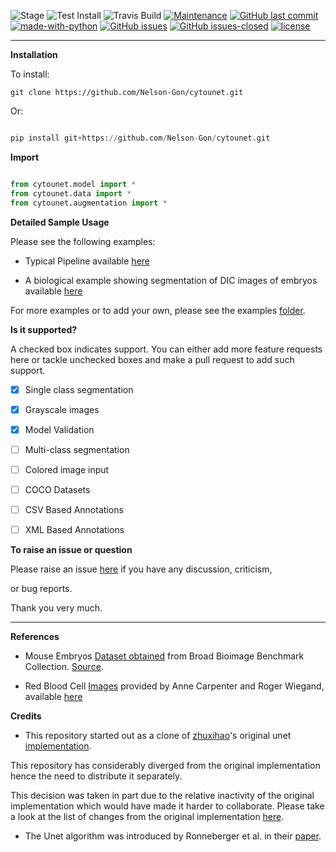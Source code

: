![Stage](https://www.repostatus.org/badges/latest/wip.svg) 
![Test Install](https://github.com/Nelson-Gon/cytounet/workflows/Test%20Install/badge.svg)
![Travis Build](https://travis-ci.com/Nelson-Gon/cytounet.svg?branch=master)
[![Maintenance](https://img.shields.io/badge/Maintained%3F-yes-green.svg)](https://GitHub.com/Nelson-Gon/cytounet/graphs/commit-activity)
[![GitHub last commit](https://img.shields.io/github/last-commit/Nelson-Gon/cytounet.svg)](https://github.com/Nelson-Gon/cytounet/commits/master)
[![made-with-python](https://img.shields.io/badge/Made%20with-Python-1f425f.svg)](https://www.python.org/)
[![GitHub issues](https://img.shields.io/github/issues/Nelson-Gon/cytounet.svg)](https://GitHub.com/Nelson-Gon/cytounet/issues/)
[![GitHub issues-closed](https://img.shields.io/github/issues-closed/Nelson-Gon/cytounet.svg)](https://GitHub.com/Nelson-Gon/cytounet/issues?q=is%3Aissue+is%3Aclosed)
[![license](https://img.shields.io/badge/license-MIT-blue.svg)](https://github.com/Nelson-Gon/cytounet/blob/master/LICENSE)

---


**Installation**


To install:

```
git clone https://github.com/Nelson-Gon/cytounet.git

```

Or:

```python

pip install git+https://github.com/Nelson-Gon/cytounet.git

```

**Import**

```python

from cytounet.model import *
from cytounet.data import *
from cytounet.augmentation import *

```

**Detailed Sample Usage**

Please see the following examples:

* Typical Pipeline available [here](https://github.com/Nelson-Gon/cytounet/blob/master/examples/example_usage.ipynb)

* A biological example showing segmentation of DIC images of embryos available [here](https://github.com/Nelson-Gon/cytounet/blob/master/examples/embryos.ipynb)


For more examples or to add your own, please see the 
examples [folder](https://github.com/Nelson-Gon/cytounet/blob/master/examples).

**Is it supported?**

A checked box indicates support. You can either add more feature requests here or tackle unchecked boxes and make
a pull request to add such support. 

- [x] Single class segmentation

- [x] Grayscale images

- [x] Model Validation

- [ ] Multi-class segmentation

- [ ]  Colored image input

- [ ] COCO Datasets 

- [ ] CSV Based Annotations

- [ ] XML Based Annotations 


**To raise an issue or question**

Please raise an issue [here](https://github.com/Nelson-Gon/cytounet/issues) if you have any discussion, criticism,

or bug reports. 

Thank you very much. 

---

**References**

* Mouse Embryos [Dataset obtained](https://github.com/Nelson-Gon/cytounet/tree/master/examples/BBBC003_v1) from Broad Bioimage Benchmark Collection.
[Source](https://data.broadinstitute.org/bbbc/BBBC003/).

* Red Blood Cell [Images](https://github.com/Nelson-Gon/cytounet/tree/master/examples/BBBC009_v1) provided by Anne 
Carpenter and Roger Wiegand, available [here](https://data.broadinstitute.org/bbbc/BBBC009/)

**Credits**

* This repository started out as a clone of [zhuxihao](https://github.com/zhixuhao)'s  original 
unet [implementation](https://github.com/zhixuhao/unet/).

This repository has considerably diverged from the original implementation hence the need
to distribute it separately. 

This decision was taken in part due to the relative inactivity of the original implementation which would have made
it harder to collaborate. Please take a look at the list of changes from the original implementation
[here](https://github.com/Nelson-Gon/cytounet/blob/master/changelog.md). 

* The Unet algorithm was introduced by Ronneberger et al. in their [paper](http://lmb.informatik.uni-freiburg.de/people/ronneber/u-net/).




